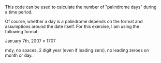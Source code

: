 This code can be used to calculate the number of "palindrome days" during a time period.

Of course, whether a day is a palindrome depends on the format and assumptions around the date itself. For this exercise, I am using the following format:

January 7th, 2007 = 1707

mdy, no spaces, 2 digit year (even if leading zero), no leading zeroes on month or day.
